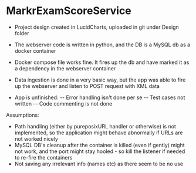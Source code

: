 # MarkrExamScoreService

- Project design created in LucidCharts, uploaded in git under Design folder
- The webserver code is written in python, and the DB is a MySQL db as a docker container
- Docker compose file works fine. It fires up the db and have marked it as a dependency in the webserver container
- Data ingestion is done in a very basic way, but the app was able to fire up the webserver and listen to POST request with XML data


- App is unfinished:
-- Error handling isn't done per se
-- Test cases not written
-- Code commenting is not done

Assumptions:
- Path handling (either by pureposixURL handler or otherwise) is not implemented, so the application might behave abnormally if URLs are not worked nicely
- MySQL DB's cleanup after the container is killed (even if gently) might not work, and the port might stay hooled - so kill the listener if needed to re-fire the containers
- Not saving any irrelevant info (names etc) as there seem to be no use
